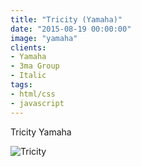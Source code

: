 ```yaml
---
title: "Tricity (Yamaha)"
date: "2015-08-19 00:00:00"
image: "yamaha"
clients:
- Yamaha
- 3ma Group
- Italic
tags:
- html/css
- javascript
---
```


Tricity Yamaha

![Tricity](/images/projets/yamaha/tricity-1.jpg)

